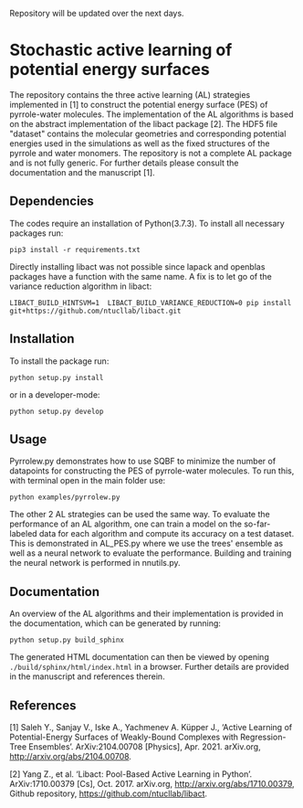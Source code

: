 Repository will be updated over the next days.
# Stochastic active learning of potential energy surfaces

The repository contains the three active learning (AL) strategies implemented in [1] to construct the potential energy surface (PES) of pyrrole-water molecules. The implementation of the AL algorithms is based on the abstract implementation of the libact package [2]. The HDF5 file "dataset" contains the molecular geometries and corresponding potential energies used in the simulations as well as the fixed structures of the pyrrole and water monomers. The repository is not a complete AL package and is not fully generic. For further details please consult the documentation and the manuscript [1].

## Dependencies
The codes require an installation of Python(3.7.3). To install all necessary packages run:
```
pip3 install -r requirements.txt
```
Directly installing libact was not possible since lapack and openblas packages have a function with the same name. A fix is to let go of the variance reduction algorithm in libact:
```
LIBACT_BUILD_HINTSVM=1  LIBACT_BUILD_VARIANCE_REDUCTION=0 pip install git+https://github.com/ntucllab/libact.git
```

## Installation

To install the package run:
```
python setup.py install
```
or in a developer-mode:
```
python setup.py develop
```

## Usage

Pyrrolew.py demonstrates how to use SQBF to minimize the number of datapoints for constructing the PES of pyrrole-water molecules. To run this, with terminal open in the main folder use:
```
python examples/pyrrolew.py
```
The other 2 AL strategies can be used the same way. To evaluate the performance of an AL algorithm, one can train a model on the so-far-labeled data for each algorithm and compute its accuracy on a test dataset. This is demonstrated in AL_PES.py where we use the trees' ensemble as well as a neural network to evaluate the performance. Building and training the neural network is performed in nnutils.py.  
## Documentation

An overview of the AL algorithms and their implementation is provided in the documentation, which can be generated by running:
```
python setup.py build_sphinx
```
The generated HTML documentation can then be viewed by opening `./build/sphinx/html/index.html` in a browser. Further details are provided in the manuscript and references therein.
## References

[1] Saleh Y., Sanjay V., Iske A., Yachmenev A. Küpper J., ‘Active Learning of Potential-Energy Surfaces of Weakly-Bound Complexes with Regression-Tree Ensembles’. ArXiv:2104.00708 [Physics], Apr. 2021. arXiv.org, http://arxiv.org/abs/2104.00708.

[2] Yang Z., et al. ‘Libact: Pool-Based Active Learning in Python’. ArXiv:1710.00379 [Cs], Oct. 2017. arXiv.org, http://arxiv.org/abs/1710.00379, Github repository, https://github.com/ntucllab/libact.
